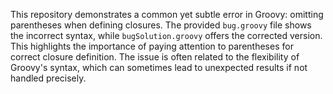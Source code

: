 This repository demonstrates a common yet subtle error in Groovy: omitting parentheses when defining closures.  The provided `bug.groovy` file shows the incorrect syntax, while `bugSolution.groovy` offers the corrected version. This highlights the importance of paying attention to parentheses for correct closure definition.  The issue is often related to the flexibility of Groovy's syntax, which can sometimes lead to unexpected results if not handled precisely.